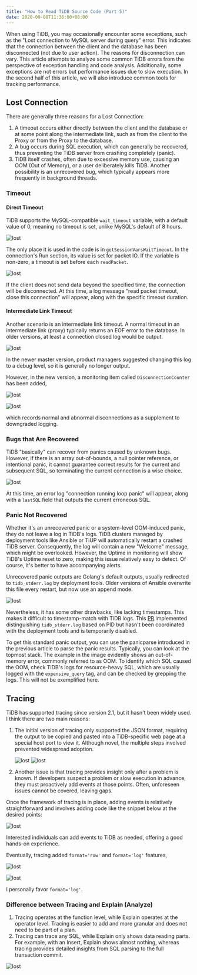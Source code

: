 ```yaml
---
title: "How to Read TiDB Source Code (Part 5)"
date: 2020-09-08T11:36:00+08:00
---
```


When using TiDB, you may occasionally encounter some exceptions, such as the "Lost connection to MySQL server during query" error. This indicates that the connection between the client and the database has been disconnected (not due to user action). The reasons for disconnection can vary. This article attempts to analyze some common TiDB errors from the perspective of exception handling and code analysis. Additionally, some exceptions are not errors but performance issues due to slow execution. In the second half of this article, we will also introduce common tools for tracking performance.

## Lost Connection

There are generally three reasons for a Lost Connection:

1. A timeout occurs either directly between the client and the database or at some point along the intermediate link, such as from the client to the Proxy or from the Proxy to the database.
2. A bug occurs during SQL execution, which can generally be recovered, thus preventing the TiDB server from crashing completely (panic).
3. TiDB itself crashes, often due to excessive memory use, causing an OOM (Out of Memory), or a user deliberately kills TiDB. Another possibility is an unrecovered bug, which typically appears more frequently in background threads.

### Timeout

#### Direct Timeout

TiDB supports the MySQL-compatible `wait_timeout` variable, with a default value of 0, meaning no timeout is set, unlike MySQL's default of 8 hours.

![lost](/posts/images/20200908132926.png)

The only place it is used in the code is in `getSessionVarsWaitTimeout`. In the connection's Run section, its value is set for packet IO. If the variable is non-zero, a timeout is set before each `readPacket`.

![lost](/posts/images/20200908134545.png)

If the client does not send data beyond the specified time, the connection will be disconnected. At this time, a log message "read packet timeout, close this connection" will appear, along with the specific timeout duration.

#### Intermediate Link Timeout

Another scenario is an intermediate link timeout. A normal timeout in an intermediate link (proxy) typically returns an EOF error to the database. In older versions, at least a connection closed log would be output.

![lost](/posts/images/20200908141322.png)

In the newer master version, product managers suggested changing this log to a debug level, so it is generally no longer output.

However, in the new version, a monitoring item called `DisconnectionCounter` has been added,

![lost](/posts/images/20200908141537.png)

![lost](/posts/images/20200908142131.png)

which records normal and abnormal disconnections as a supplement to downgraded logging.

### Bugs that Are Recovered

TiDB "basically" can recover from panics caused by unknown bugs. However, if there is an array out-of-bounds, a null pointer reference, or intentional panic, it cannot guarantee correct results for the current and subsequent SQL, so terminating the current connection is a wise choice.

![lost](/posts/images/20200908143849.png)

At this time, an error log "connection running loop panic" will appear, along with a `lastSQL` field that outputs the current erroneous SQL.

### Panic Not Recovered

Whether it's an unrecovered panic or a system-level OOM-induced panic, they do not leave a log in TiDB's logs. TiDB clusters managed by deployment tools like Ansible or TiUP will automatically restart a crashed TiDB server. Consequently, the log will contain a new "Welcome" message, which might be overlooked. However, the Uptime in monitoring will show TiDB's Uptime reset to zero, making this issue relatively easy to detect. Of course, it's better to have accompanying alerts.

Unrecovered panic outputs are Golang's default outputs, usually redirected to `tidb_stderr.log` by deployment tools. Older versions of Ansible overwrite this file every restart, but now use an append mode.

![lost](/posts/images/15992142135768.png)

Nevertheless, it has some other drawbacks, like lacking timestamps. This makes it difficult to timestamp-match with TiDB logs. This [PR](https://github.com/pingcap/tidb/pull/18310) implemented distinguishing `tidb_stderr.log` based on PID but hasn't been coordinated with the deployment tools and is temporarily disabled.

To get this standard panic output, you can use the panicparse introduced in the previous article to parse the panic results. Typically, you can look at the topmost stack. The example in the image evidently shows an out-of-memory error, commonly referred to as OOM. To identify which SQL caused the OOM, check TiDB's logs for resource-heavy SQL, which are usually logged with the `expensive_query` tag, and can be checked by grepping the logs. This will not be exemplified here.

## Tracing

TiDB has supported tracing since version 2.1, but it hasn't been widely used. I think there are two main reasons:

1. The initial version of tracing only supported the JSON format, requiring the output to be copied and pasted into a TiDB-specific web page at a special host port to view it. Although novel, the multiple steps involved prevented widespread adoption.

    ![lost](/posts/images/20200908164836.png)
    ![lost](/posts/images/trace-view.png)

2. Another issue is that tracing provides insight only after a problem is known. If developers suspect a problem or slow execution in advance, they must proactively add events at those points. Often, unforeseen issues cannot be covered, leaving gaps.

Once the framework of tracing is in place, adding events is relatively straightforward and involves adding code like the snippet below at the desired points:

![lost](/posts/images/20200908165442.png)

Interested individuals can add events to TiDB as needed, offering a good hands-on experience.

Eventually, tracing added `format='row'` and `format='log'` features,

![lost](/posts/images/20200908165729.png)

![lost](/posts/images/20200908165805.png)

I personally favor `format='log'`.

### Difference between Tracing and Explain (Analyze)

1. Tracing operates at the function level, while Explain operates at the operator level. Tracing is easier to add and more granular and does not need to be part of a plan.
2. Tracing can trace any SQL, while Explain only shows data reading parts. For example, with an Insert, Explain shows almost nothing, whereas tracing provides detailed insights from SQL parsing to the full transaction commit.

![lost](/posts/images/20200908170040.png)
